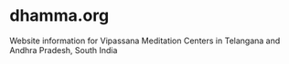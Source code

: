 # dhamma.org
Website information for Vipassana Meditation Centers in Telangana and Andhra Pradesh, South India
